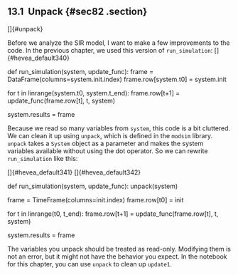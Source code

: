 ﻿13.1  Unpack {#sec82 .section}
------------

[]{#unpack}

Before we analyze the SIR model, I want to make a few improvements to
the code. In the previous chapter, we used this version of
`run_simulation`: []{#hevea_default340}

def run\_simulation(system, update\_func): frame =
DataFrame(columns=system.init.index) frame.row\[system.t0\] =
system.init

for t in linrange(system.t0, system.t\_end): frame.row\[t+1\] =
update\_func(frame.row\[t\], t, system)

system.results = frame

Because we read so many variables from `system`, this code is a bit
cluttered. We can clean it up using `unpack`, which is defined in the
`modsim` library. `unpack` takes a `System` object as a parameter and
makes the system variables available without using the dot operator. So
we can rewrite `run_simulation` like this:

[]{#hevea_default341} []{#hevea_default342}

def run\_simulation(system, update\_func): unpack(system)

frame = TimeFrame(columns=init.index) frame.row\[t0\] = init

for t in linrange(t0, t\_end): frame.row\[t+1\] =
update\_func(frame.row\[t\], t, system)

system.results = frame

The variables you unpack should be treated as read-only. Modifying them
is not an error, but it might not have the behavior you expect. In the
notebook for this chapter, you can use `unpack` to clean up `update1`.

